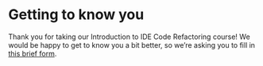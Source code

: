 # Getting to know you

Thank you for taking our Introduction to IDE Code Refactoring course!
We would be happy to get to know you a bit better, so we’re asking you to fill
in [this brief form]().
